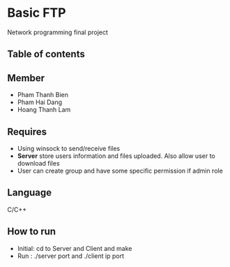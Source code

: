 # Basic FTP

Network programming final project

## Table of contents


## Member
- Pham Thanh Bien
- Pham Hai Dang
- Hoang Thanh Lam

## Requires

- Using winsock to send/receive files
- **Server** store users information and files uploaded. Also allow user to download files
- User can create group and have some specific permission if admin role

## Language
C/C++

## How to run
- Initial: cd to Server and Client and make
- Run : ./server port and ./client ip port
